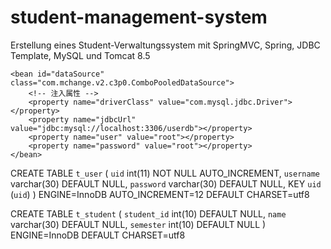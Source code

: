 # student-management-system
Erstellung eines Student-Verwaltungssystem mit SpringMVC, Spring, JDBC Template, MySQL und Tomcat 8.5


	<bean id="dataSource" class="com.mchange.v2.c3p0.ComboPooledDataSource">
		<!-- 注入属性 -->
		<property name="driverClass" value="com.mysql.jdbc.Driver"></property>
		<property name="jdbcUrl" value="jdbc:mysql://localhost:3306/userdb"></property>
		<property name="user" value="root"></property>
		<property name="password" value="root"></property>
	</bean>
  
  
CREATE TABLE `t_user` (
  `uid` int(11) NOT NULL AUTO_INCREMENT,
  `username` varchar(30) DEFAULT NULL,
  `password` varchar(30) DEFAULT NULL,
  KEY `uid` (`uid`)
) ENGINE=InnoDB AUTO_INCREMENT=12 DEFAULT CHARSET=utf8


CREATE TABLE `t_student` (
  `student_id` int(10) DEFAULT NULL,
  `name` varchar(30) DEFAULT NULL,
  `semester` int(10) DEFAULT NULL
) ENGINE=InnoDB DEFAULT CHARSET=utf8
